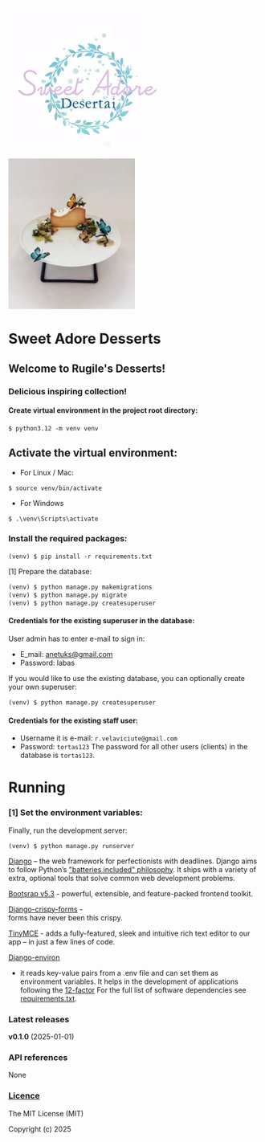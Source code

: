 ![Sweet adore desserts logo](docs/static/desserts_logo_for_readme.jpg) ![Sweet adore desserts logo2](docs/static/main_logo_for_readme.jpg)

# Sweet Adore Desserts


## Welcome to Rugile's Desserts!


### Delicious inspiring collection!


#### Create virtual environment in the project root directory:
```
$ python3.12 -m venv venv
```

## Activate the virtual environment:
- For Linux / Mac:

```
$ source venv/bin/activate
```

- For Windows 

```
$ .\venv\Scripts\activate
```

### Install the required packages:

```
(venv) $ pip install -r requirements.txt
```


[1] Prepare the database:

```
(venv) $ python manage.py makemigrations
(venv) $ python manage.py migrate
(venv) $ python manage.py createsuperuser
```


#### Credentials for the existing superuser in the database:
User admin has to enter e-mail to sign in:
- E_mail: anetuks@gmail.com
- Password: labas

If you would like to use the existing database,
you can optionally create your own superuser:

```
(venv) $ python manage.py createsuperuser
```

#### Credentials for the existing staff user:
- Username it is e-mail: `r.velaviciute@gmail.com`
- Password: `tortas123`
The password for all other users (clients) in the database is `tortas123`.

# Running
### [1] Set the environment variables:


Finally, run the development server:

```
(venv) $ python manage.py runserver
```

[Django](https://docs.djangoproject.com/en/5.1/) – 
the web framework for perfectionists 
with deadlines. Django aims to follow Python’s 
["batteries included" philosophy](https://docs.python.org/3/tutorial/stdlib.html#tut-batteries-included). 
It ships with a variety of extra, optional tools that solve 
common web development problems.

[Bootsrap v5.3](https://getbootstrap.com/) - 
powerful, extensible, and feature-packed frontend toolkit.

[Django-crispy-forms](https://django-crispy-forms.readthedocs.io/en/latest/) -  
forms have never been this crispy.

[TinyMCE](https://www.tiny.cloud/) - adds a fully-featured, sleek and intuitive 
rich text editor to our app – in just a few lines of code.


[Django-environ](https://pypi.org/project/django-environ/) 
- it reads key-value pairs from 
a .env file and can set them as environment variables.
It helps in the development of applications following the 
[12-factor](https://12factor.net/)
For the full list of software dependencies see 
[requirements.txt](https://github.com/Annette3125/sweet_adore_desserts/blob/main/requirements.txt).

### Latest releases

**v0.1.0** (2025-01-01)


### API references

None

### [Licence](https://github.com/Annette3125/sweet_adore_desserts/blob/main/LICENCE)

The MIT License (MIT)

Copyright (c) 2025 